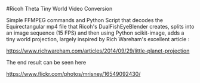 #Ricoh Theta Tiny World Video Conversion

Simple FFMPEG commands and Python Script that decodes the Equirectangular mp4 file
that Ricoh's DualFishEyeBlender creates, splits into an image sequence (15 FPS)
and then using Python scikit-image, adds a tiny world projection, largely inspired by
Rich Wareham's excellent article :

https://www.richwareham.com/articles/2014/09/29/little-planet-projection

The end result can be seen here

https://www.flickr.com/photos/mrisney/16549092430/
